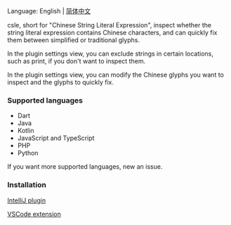 Language: English | [简体中文](./README_zh.md)

csle, short for "Chinese String Literal Expression", inspect whether the string literal expression contains Chinese characters, and can quickly fix them between simplified or traditional glyphs.

In the plugin settings view, you can exclude strings in certain locations, such as print, if you don't want to inspect them.

In the plugin settings view, you can modify the Chinese glyphs you want to inspect and the glyphs to quickly fix.

### Supported languages

- Dart
- Java
- Kotlin
- JavaScript and TypeScript
- PHP
- Python

If you want more supported languages, new an issue.

### Installation

[IntelliJ plugin](https://plugins.jetbrains.com/plugin/26834-chinese-expression-inspection)

[VSCode extension](https://marketplace.visualstudio.com/items?itemName=amlzq.csle-diagnostic)
